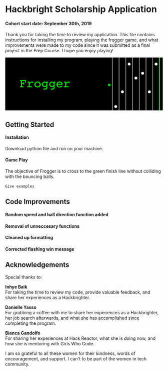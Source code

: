 # Hackbright Scholarship Application 
#### Cohort start date: September 30th, 2019

Thank you for taking the time to review my application. This file contains instructions for installing my program, playing the frogger game, and what improvements were made to my code since it was submitted as a final project in the Prep Course. I hope you enjoy playing! 

![](images/header-image.jpg)

## Getting Started 

#### Installation

Download python file and run on your machine. 

#### Game Play

The objective of Frogger is to cross to the green finish line without colliding with the bouncing balls. 

```
Give examples
```

## Code Improvements

#### Random speed and ball direction function added
#### Removal of unneccesary functions
#### Cleaned up formatting
#### Corrected flashing win message 


## Acknowledgements 
Special thanks to:  

**Inhye Baik**    
For taking the time to review my code, provide valuable feedback, and share her experiences as a Hackbrighter.  

**Danielle Yasso**   
For grabbing a coffee with me to share her experiences as a Hackbrighter, her job search afterwards, and what she has accomplished since completing the program. 

**Bianca Gandolfo**  
For sharing her experiences at Hack Reactor, what she is doing now, and how she is mentoring with Girls Who Code. 

I am so grateful to all these women for their kindness, words of encouragement, and support. I can't to be part of the women in tech community. 
